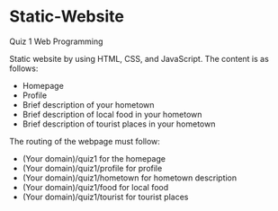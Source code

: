 # Static-Website
Quiz 1 Web Programming

Static website by using HTML, CSS, and JavaScript. The content is as follows:
- Homepage
- Profile
- Brief description of your hometown
- Brief description of local food in your hometown
- Brief description of tourist places in your hometown

The routing of the webpage must follow:
- (Your domain)/quiz1 for the homepage
- (Your domain)/quiz1/profile for profile
- (Your domain)/quiz1/hometown for hometown description
- (Your domain)/quiz1/food for local food
- (Your domain)/quiz1/tourist for tourist places